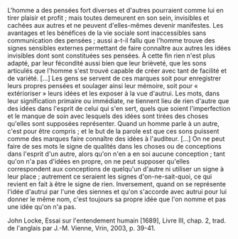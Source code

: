 L'homme a des pensées fort diverses et d'autres pourraient comme lui en tirer plaisir et profit ; mais toutes demeurent en son sein, invisibles et cachées aux autres et ne peuvent d'elles-mêmes devenir manifestes. Les avantages et les bénéfices de la vie sociale sont inaccessibles sans communication des pensées ; aussi a-t-il fallu que l'homme trouve des signes sensibles externes permettant de faire connaître aux autres les idées invisibles dont sont constituées ses pensées. À cette fin rien n'est plus adapté, par leur fécondité aussi bien que leur brièveté, que les sons articulés que l'homme s'est trouvé capable de créer avec tant de facilité et de variété. […]
Les gens se servent de ces marques soit pour enregistrer leurs propres pensées et soulager ainsi leur mémoire, soit pour « extérioriser » leurs idées et les exposer à la vue d'autrui. Les mots, dans leur signification primaire ou immédiate, ne tiennent lieu de rien d'autre que des idées dans l'esprit de celui qui s'en sert, quels que soient l'imperfection et le manque de soin avec lesquels des idées sont tirées des choses qu'elles sont supposées représenter. Quand un homme parle à un autre, c'est pour être compris ; et le but de la parole est que ces sons puissent comme des marques faire connaître des idées à l'auditeur. […] On ne peut faire de ses mots le signe de qualités dans les choses ou de conceptions dans l'esprit d'un autre, alors qu'on n'en a en soi aucune conception ; tant qu'on n'a pas d'idées en propre, on ne peut supposer qu'elles correspondent aux conceptions de quelqu'un d'autre ni utiliser un signe à leur place ; autrement ce seraient les signes d'on-ne-sait-quoi, ce qui revient en fait à être le signe de rien. Inversement, quand on se représente l'idée d'autrui par l'une des siennes et qu'on s'accorde avec autrui pour lui donner le même nom, c'est toujours sa propre idée que l'on nomme et pas une idée qu'on n'a pas.

John Locke, Essai sur l'entendement humain [1689], Livre III, chap. 2, trad. de l'anglais par J.-M. Vienne, Vrin, 2003, p. 39-41.
